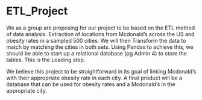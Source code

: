 # ETL_Project

We as a group are proposing for our project to be based on the ETL method of data analysis. Extraction of locations from Mcdonald’s across the US and obesity rates in a sampled 500 cities. We will then Transform the data to match by matching the cities in both sets. Using Pandas to achieve this, we should be able to start up a relational database (pg Admin 4) to store the tables. This is the Loading step.

We believe this project to be straightforward in its goal of linking Mcdonald’s with their appropriate obesity rate in each city. A final product will be a database that can be used for obesity rates and a Mcdonald’s in the appropriate city.

